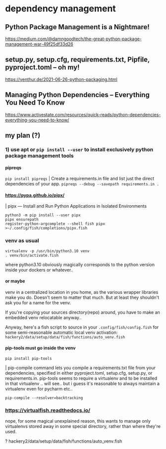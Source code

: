 
# dependency management
## Python Package Management is a Nightmare!
https://medium.com/@damngoodtech/the-great-python-package-management-war-49f25df33d26
## setup.py, setup.cfg, requirements.txt, Pipfile, pyproject.toml – oh my!
https://venthur.de/2021-06-26-python-packaging.html
## Managing Python Dependencies – Everything You Need To Know 
https://www.activestate.com/resources/quick-reads/python-dependencies-everything-you-need-to-know/

## my plan (?)
### 1) use apt or `pip install --user` to install exclusively python package management tools
#### pipreqs
```pip install pipreqs```
| Create a requirements.in file and list just the direct dependencies of your app. 
```pipreqs --debug --savepath requirements.in .```



#### https://pypa.github.io/pipx/
| pipx — Install and Run Python Applications in Isolated Environments
```
python3 -m pip install --user pipx
pipx ensurepath
register-python-argcomplete --shell fish pipx >~/.config/fish/completions/pipx.fish

```

### venv as usual
```
virtualenv -p /usr/bin/python3.10 venv
. venv/bin/activate.fish
```
where python3.10 obviously magically corresponds to the python version inside your dockers or whatever..

#### or maybe
venv in a centralized location in you home, as the various wrapper libraries make you do. Doesn't seem to matter that much. But at least they shouldn't ask you for a name for the venv. 

If you're copying your sources directory(repo) around, you have to make an embedded venv relocatable anyway..

Anyway, here's a fish script to source in your `.config/fish/config.fish` for some semi-reasonable automatic local venv activation: `hackery2/data/setup/data/fish/functions/auto_venv.fish`



#### pip-tools must go inside the venv
```
pip install pip-tools
```

| pip-compile command lets you compile a requirements.txt file from your dependencies, specified in either pyproject.toml, setup.cfg, setup.py, or requirements.in.
pip-tools seems to require a virtualenv and to be installed in that virtualenv .. will see.. but i guess it's reasonable to always maintain a virtualenv even for pycharm etc..
```
pip-compile --resolver=backtracking
```


### https://virtualfish.readthedocs.io/
nope, for some magical unexplained reason, this wants to manage only virtualenvs 
 stored away in some special directory, rather than where they're used.

? hackery2/data/setup/data/fish/functions/auto_venv.fish





